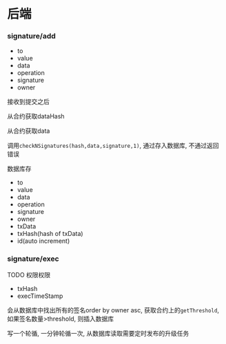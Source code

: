 
# 后端

### signature/add

- to
- value
- data
- operation
- signature
- owner

接收到提交之后

从合约获取dataHash

从合约获取data

调用`checkNSignatures(hash,data,signature,1)`, 通过存入数据库, 不通过返回错误

数据库存

- to
- value
- data
- operation
- signature
- owner
- txData
- txHash(hash of txData)
- id(auto increment)

### signature/exec

TODO 权限权限

- txHash
- execTimeStamp

会从数据库中找出所有的签名order by owner asc, 获取合约上的`getThreshold`, 如果签名数量>threshold, 则插入数据库

写一个轮循, 一分钟轮循一次, 从数据库读取需要定时发布的升级任务



